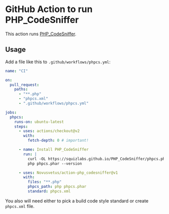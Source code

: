 # GitHub Action to run PHP_CodeSniffer

This action runs [PHP_CodeSniffer](https://github.com/squizlabs/PHP_CodeSniffer).

## Usage

Add a file like this to `.github/workflows/phpcs.yml`:

```yml
name: "CI"

on:
  pull_request:
    paths:
      - "**.php"
      - "phpcs.xml"
      - ".github/workflows/phpcs.yml"

jobs:
  phpcs:
    runs-on: ubuntu-latest
    steps:
      - uses: actions/checkout@v2
        with:
          fetch-depth: 0 # important!

      - name: Install PHP_CodeSniffer
        run: |
          curl -OL https://squizlabs.github.io/PHP_CodeSniffer/phpcs.phar
          php phpcs.phar --version

      - uses: Novusvetus/action-php_codesniffer@v1
        with:
          files: "**.php"
          phpcs_path: php phpcs.phar
          standard: phpcs.xml
```

You also will need either to pick a build code style standard or create `phpcs.xml` file.